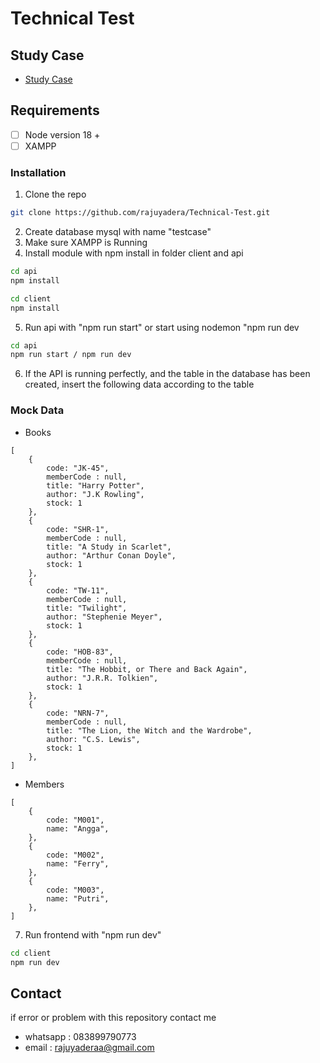 # Technical Test

## Study Case
* [Study Case](https://github.com/eigen3dev/fullstack-test-case)

## Requirements

- [ ]  Node version 18 +
- [ ]  XAMPP

### Installation

1. Clone the repo 
```sh
git clone https://github.com/rajuyadera/Technical-Test.git
```
2. Create database mysql with name "testcase"
3. Make sure XAMPP is Running
4. Install module with npm install in folder client and api
```sh
cd api
npm install

cd client
npm install
```
5. Run api with "npm run start" or start using nodemon "npm run dev
```sh
cd api
npm run start / npm run dev
```
6. If the API is running perfectly, and the table in the database has been created, insert the following data according to the table
 ### Mock Data

- Books

```tsx
[
    {
        code: "JK-45",
        memberCode : null,
        title: "Harry Potter",
        author: "J.K Rowling",
        stock: 1
    },
    {
        code: "SHR-1",
        memberCode : null,
        title: "A Study in Scarlet",
        author: "Arthur Conan Doyle",
        stock: 1
    },
    {
        code: "TW-11",
        memberCode : null,
        title: "Twilight",
        author: "Stephenie Meyer",
        stock: 1
    },
    {
        code: "HOB-83",
        memberCode : null,
        title: "The Hobbit, or There and Back Again",
        author: "J.R.R. Tolkien",
        stock: 1
    },
    {
        code: "NRN-7",
        memberCode : null,
        title: "The Lion, the Witch and the Wardrobe",
        author: "C.S. Lewis",
        stock: 1
    },
]
```

- Members

```tsx
[
    {
        code: "M001",
        name: "Angga",
    },
    {
        code: "M002",
        name: "Ferry",
    },
    {
        code: "M003",
        name: "Putri",
    },
]
```
  
7. Run frontend with "npm run dev"
```sh
cd client
npm run dev
```

## Contact
if error or problem with this repository contact me
 - whatsapp : 083899790773
 - email : rajuyaderaa@gmail.com
